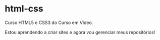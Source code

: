 # html-css
 Curso HTML5 e CSS3 do Curso em Vídeo.

 Estou aprendendo a criar sites e agora vou gerenciar meus repositórios!
